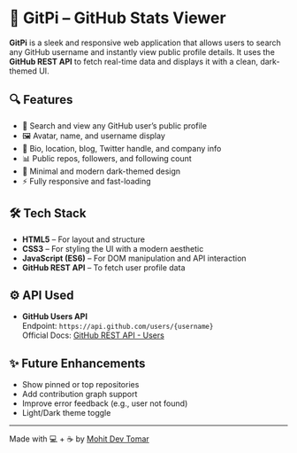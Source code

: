 # 🚀 GitPi – GitHub Stats Viewer

**GitPi** is a sleek and responsive web application that allows users to search any GitHub username and instantly view public profile details. It uses the **GitHub REST API** to fetch real-time data and displays it with a clean, dark-themed UI.

## 🔍 Features

- 🔎 Search and view any GitHub user’s public profile
- 🖼️ Avatar, name, and username display
- 🧾 Bio, location, blog, Twitter handle, and company info
- 📊 Public repos, followers, and following count
- 🎨 Minimal and modern dark-themed design
- ⚡ Fully responsive and fast-loading

## 🛠 Tech Stack

- **HTML5** – For layout and structure
- **CSS3** – For styling the UI with a modern aesthetic
- **JavaScript (ES6)** – For DOM manipulation and API interaction
- **GitHub REST API** – To fetch user profile data

## ⚙ API Used

- **GitHub Users API**  
  Endpoint: `https://api.github.com/users/{username}`  
  Official Docs: [GitHub REST API - Users](https://docs.github.com/en/rest/users/users)

## ✨ Future Enhancements

- Show pinned or top repositories
- Add contribution graph support
- Improve error feedback (e.g., user not found)
- Light/Dark theme toggle

---

Made with 💻 + ☕ by [Mohit Dev Tomar]((https://github.com/Mohit8-8))
